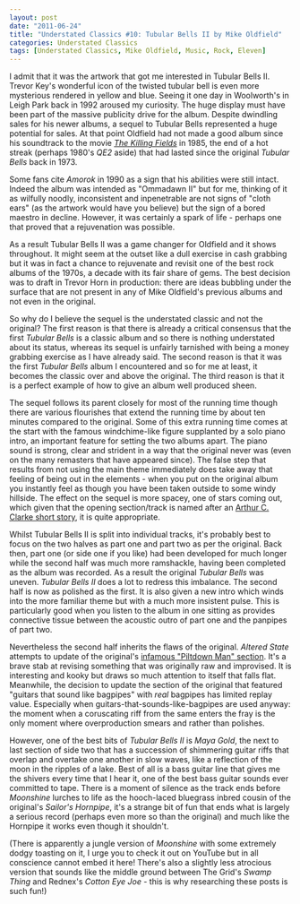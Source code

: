 ```yaml
---
layout: post
date: "2011-06-24"
title: "Understated Classics #10: Tubular Bells II by Mike Oldfield"
categories: Understated Classics
tags: [Understated Classics, Mike Oldfield, Music, Rock, Eleven]
---
```


I admit that it was the artwork that got me interested in Tubular Bells II. Trevor Key's wonderful icon of the twisted tubular bell is even more mysterious rendered in yellow and blue. Seeing it one day in Woolworth's in Leigh Park back in 1992 aroused my curiosity. The huge display must have been part of the massive publicity drive for the album. Despite dwindling sales for his newer albums, a sequel to Tubular Bells represented a huge potential for sales. At that point Oldfield had not made a good album since his soundtrack to the movie [_The Killing Fields_](http://www.imdb.com/title/tt0087553/) in 1985, the end of a hot streak (perhaps 1980's _QE2_ aside) that had lasted since the original _Tubular Bells_ back in 1973.

Some fans cite _Amorok_ in 1990 as a sign that his abilities were still intact. Indeed the album was intended as "Ommadawn II" but for me, thinking of it as wilfully noodly, inconsistent and inpenetrable are not signs of "cloth ears" (as the artwork would have you believe) but the sign of a bored maestro in decline. However, it was certainly a spark of life - perhaps one that proved that a rejuvenation was possible.

As a result Tubular Bells II was a game changer for Oldfield and it shows throughout. It might seem at the outset like a dull exercise in cash grabbing but it was in fact a chance to rejuvenate and revisit one of the best rock albums of the 1970s, a decade with its fair share of gems. The best decision was to draft in Trevor Horn in production: there are ideas bubbling under the surface that are not present in any of Mike Oldfield's previous albums and not even in the original.

So why do I believe the sequel is the understated classic and not the original? The first reason is that there is already a critical consensus that the first _Tubular Bells_ is a classic album and so there is nothing understated about its status, whereas its sequel is unfairly tarnished with being a money grabbing exercise as I have already said. The second reason is that it was the first _Tubular Bells_ album I encountered and so for me at least, it becomes the classic over and above the original. The third reason is that it is a perfect example of how to give an album well produced sheen.

The sequel follows its parent closely for most of the running time though there are various flourishes that extend the running time by about ten minutes compared to the original. Some of this extra running time comes at the start with the famous windchime-like figure supplanted by a solo piano intro, an important feature for setting the two albums apart. The piano sound is strong, clear and strident in a way that the original never was (even on the many remasters that have appeared since). The false step that results from not using the main theme immediately does take away that feeling of being out in the elements - when you put on the original album you instantly feel as though you have been taken outside to some windy hillside. The effect on the sequel is more spacey, one of stars coming out, which given that the opening section/track is named after an [Arthur C. Clarke short story](http://en.wikipedia.org/wiki/The_Sentinel_(short_story)), it is quite appropriate.

Whilst Tubular Bells II is split into individual tracks, it's probably best to focus on the two halves as part one and part two as per the original. Back then, part one (or side one if you like) had been developed for much longer while the second half was much more ramshackle, having been completed as the album was recorded. As a result the original _Tubular Bells_ was uneven. _Tubular Bells II_ does a lot to redress this imbalance. The second half is now as polished as the first. It is also given a new intro which winds into the more familiar theme but with a much more insistent pulse. This is particularly good when you listen to the album in one sitting as provides connective tissue between the acoustic outro of part one and the panpipes of part two.

Nevertheless the second half inherits the flaws of the original. _Altered State_ attempts to update of the original's [infamous "Piltdown Man" section](http://tubular.net/forums/?s=fdbc51f35d0e57215d01623c95609cec&act;=ST;f=19;t=805). It's a brave stab at revising something that was originally raw and improvised. It is interesting and kooky but draws so much attention to itself that falls flat. Meanwhile, the decision to update the section of the original that featured "guitars that sound like bagpipes" with _real_ bagpipes has limited replay value. Especially when guitars-that-sounds-like-bagpipes are used anyway: the moment when a coruscating riff from the same enters the fray is the only moment where overproduction smears and rather than polishes.

However, one of the best bits of _Tubular Bells II_ is _Maya Gold_, the next to last section of side two that has a succession of shimmering guitar riffs that overlap and overtake one another in slow waves, like a reflection of the moon in the ripples of a lake. Best of all is a bass guitar line that gives me the shivers every time that I hear it, one of the best bass guitar sounds ever committed to tape. There is a moment of silence as the track ends before _Moonshine_ lurches to life as the hooch-laced bluegrass inbred cousin of the original's _Sailor's Hornpipe_, it's a strange bit of fun that ends what is largely a serious record (perhaps even more so than the original) and much like the Hornpipe it works even though it shouldn't.

(There is apparently a jungle version of _Moonshine_ with some extremely dodgy toasting on it, I urge you to check it out on YouTube but in all conscience cannot embed it here! There's also a slightly less atrocious version that sounds like the middle ground between The Grid's _Swamp Thing_ and Rednex's _Cotton Eye Joe_ - this is why researching these posts is such fun!)
